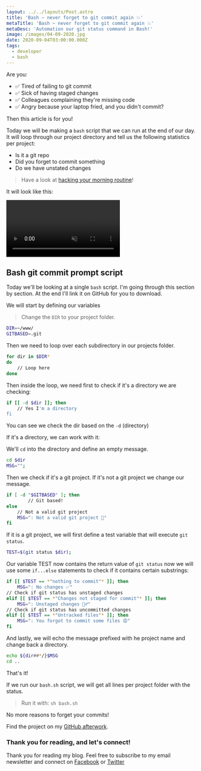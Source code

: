 ```yaml
---
layout: ../../layouts/Post.astro
title: 'Bash ~ never forget to git commit again 💥'
metaTitle: 'Bash ~ never forget to git commit again 💥'
metaDesc: 'Automation our git status command in Bash!'
image: /images/04-09-2020.jpg
date: 2020-09-04T03:00:00.000Z
tags:
  - developer
  - bash
---
```


Are you:

- ✅ Tired of failing to git commit
- ✅ Sick of having staged changes
- ✅ Colleagues complaining they're missing code
- ✅ Angry because your laptop fried, and you didn't commit?

Then this article is for you!

Today we will be making a `bash` script that we can run at the end of our day.
It will loop through our project directory and tell us the following statistics per project:

- Is it a git repo
- Did you forget to commit something
- Do we have unstated changes

> Have a look at [hacking your morning routine](https://daily-dev-tips.com/posts/ive-automated-my-morning-routine/)!

It will look like this:

<video autoplay loop muted playsinline>
  <source src="https://res.cloudinary.com/daily-dev-tips/video/upload/q_auto/git-bash_siuh6h.webm" type="video/webm" />
  <source src="https://res.cloudinary.com/daily-dev-tips/video/upload/q_auto/git-bash_h2xkvn.mp4" type="video/mp4" />
</video>

## Bash git commit prompt script

Today we'll be looking at a single `bash` script.
I'm going through this section by section. At the end I'll link it on GitHub for you to download.

We will start by defining our variables

> Change the `DIR` to your project folder.

```bash
DIR=~/www/
GITBASED=.git
```

Then we need to loop over each subdirectory in our projects folder.

```bash
for dir in $DIR*
do
	// Loop here
done
```

Then inside the loop, we need first to check if it's a directory we are checking:

```bash
if [[ -d $dir ]]; then
    // Yes I'm a directory
fi
```

You can see we check the dir based on the `-d` (directory)

If it's a directory, we can work with it:

We'll `cd` into the directory and define an empty message.

```bash
cd $dir
MSG="";
```

Then we check if it's a git project.
If it's not a git project we change our message.

```bash
if [ -d "$GITBASED" ]; then
		// Git based!
else
    // Not a valid git project
    MSG=": Not a valid git project 👀"
fi
```

If it is a git project, we will first define a test variable that will execute `git status`.

```bash
TEST=$(git status $dir);
```

Our variable TEST now contains the return value of `git status` now we will use some `if...else` statements to check if it contains certain substrings:

```bash
if [[ $TEST == *"nothing to commit"* ]]; then
    MSG=": No changes ✅"
// Check if git status has unstaged changes
elif [[ $TEST == *"Changes not staged for commit"* ]]; then
    MSG=": Unstaged changes 🤷‍♂️"
// Check if git status has uncommitted changes
elif [[ $TEST == *"Untracked files"* ]]; then
    MSG=": You forgot to commit some files 😡"
fi
```

And lastly, we will echo the message prefixed with he project name and change back a directory.

```bash
echo ${dir##*/}$MSG
cd ..
```

That's it!

If we run our `bash.sh` script, we will get all lines per project folder with the status.

> Run it with: `sh bash.sh`

No more reasons to forget your commits!

Find the project on my [GitHub afterwork](https://github.com/rebelchris/afterwork).

### Thank you for reading, and let's connect!

Thank you for reading my blog. Feel free to subscribe to my email newsletter and connect on [Facebook](https://www.facebook.com/DailyDevTipsBlog) or [Twitter](https://twitter.com/DailyDevTips1)
